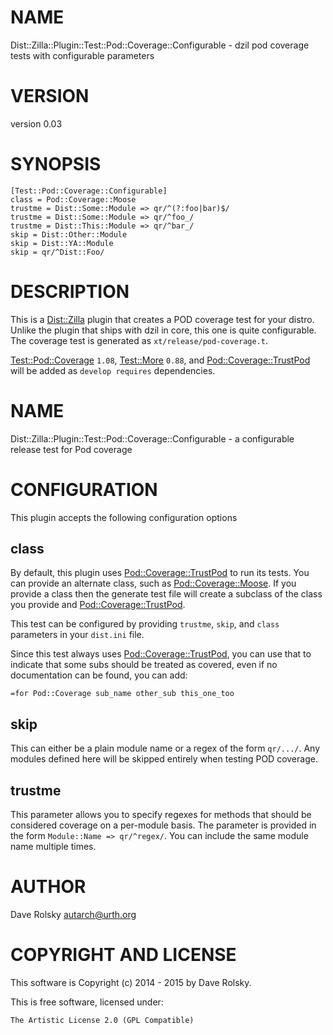 # NAME

Dist::Zilla::Plugin::Test::Pod::Coverage::Configurable - dzil pod coverage tests with configurable parameters

# VERSION

version 0.03

# SYNOPSIS

    [Test::Pod::Coverage::Configurable]
    class = Pod::Coverage::Moose
    trustme = Dist::Some::Module => qr/^(?:foo|bar)$/
    trustme = Dist::Some::Module => qr/^foo_/
    trustme = Dist::This::Module => qr/^bar_/
    skip = Dist::Other::Module
    skip = Dist::YA::Module
    skip = qr/^Dist::Foo/

# DESCRIPTION

This is a [Dist::Zilla](https://metacpan.org/pod/Dist::Zilla) plugin that creates a POD coverage test for your
distro. Unlike the plugin that ships with dzil in core, this one is quite
configurable. The coverage test is generated as `xt/release/pod-coverage.t`.

[Test::Pod::Coverage](https://metacpan.org/pod/Test::Pod::Coverage) `1.08`, [Test::More](https://metacpan.org/pod/Test::More) `0.88`, and
[Pod::Coverage::TrustPod](https://metacpan.org/pod/Pod::Coverage::TrustPod) will be added as `develop requires` dependencies.

# NAME

Dist::Zilla::Plugin::Test::Pod::Coverage::Configurable - a configurable release test for Pod coverage

# CONFIGURATION

This plugin accepts the following configuration options

## class

By default, this plugin uses [Pod::Coverage::TrustPod](https://metacpan.org/pod/Pod::Coverage::TrustPod) to run its tests. You
can provide an alternate class, such as [Pod::Coverage::Moose](https://metacpan.org/pod/Pod::Coverage::Moose). If you
provide a class then the generate test file will create a subclass of the
class you provide and [Pod::Coverage::TrustPod](https://metacpan.org/pod/Pod::Coverage::TrustPod).

This test can be configured by providing `trustme`, `skip`, and `class`
parameters in your `dist.ini` file.

Since this test always uses [Pod::Coverage::TrustPod](https://metacpan.org/pod/Pod::Coverage::TrustPod), you can use that to
indicate that some subs should be treated as covered, even if no documentation
can be found, you can add:

    =for Pod::Coverage sub_name other_sub this_one_too

## skip

This can either be a plain module name or a regex of the form `qr/.../`. Any
modules defined here will be skipped entirely when testing POD coverage.

## trustme

This parameter allows you to specify regexes for methods that should be
considered coverage on a per-module basis. The parameter is provided in the
form `Module::Name => qr/^regex/`. You can include the same module name
multiple times.

# AUTHOR

Dave Rolsky <autarch@urth.org>

# COPYRIGHT AND LICENSE

This software is Copyright (c) 2014 - 2015 by Dave Rolsky.

This is free software, licensed under:

    The Artistic License 2.0 (GPL Compatible)

